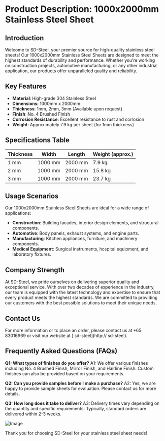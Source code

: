 # Product Description: 1000x2000mm Stainless Steel Sheet

## Introduction
Welcome to SD-Steel, your premier source for high-quality stainless steel sheets! Our 1000x2000mm Stainless Steel Sheets are designed to meet the highest standards of durability and performance. Whether you're working on construction projects, automotive manufacturing, or any other industrial application, our products offer unparalleled quality and reliability.

## Key Features
- **Material**: High-grade 304 Stainless Steel
- **Dimensions**: 1000mm x 2000mm
- **Thickness**: 1mm, 2mm, 3mm (Available upon request)
- **Finish**: No. 4 Brushed Finish
- **Corrosion Resistance**: Excellent resistance to rust and corrosion
- **Weight**: Approximately 7.9 kg per sheet (for 1mm thickness)

## Specifications Table
| Thickness | Width | Length | Weight (approx.) |
|-----------|-------|--------|------------------|
| 1 mm      | 1000 mm | 2000 mm | 7.9 kg          |
| 2 mm      | 1000 mm | 2000 mm | 15.8 kg         |
| 3 mm      | 1000 mm | 2000 mm | 23.7 kg         |

## Usage Scenarios
Our 1000x2000mm Stainless Steel Sheets are ideal for a wide range of applications:
- **Construction**: Building facades, interior design elements, and structural components.
- **Automotive**: Body panels, exhaust systems, and engine parts.
- **Manufacturing**: Kitchen appliances, furniture, and machinery components.
- **Medical Equipment**: Surgical instruments, hospital equipment, and laboratory fixtures.

## Company Strength
At SD-Steel, we pride ourselves on delivering superior quality and exceptional service. With over two decades of experience in the industry, our team is equipped with the latest technology and expertise to ensure that every product meets the highest standards. We are committed to providing our customers with the best possible solutions to meet their unique needs.

## Contact Us
For more information or to place an order, please contact us at +65 83016969 or visit our website at [ sd-steel](http:// sd-steel).

## Frequently Asked Questions (FAQs)
**Q1: What types of finishes do you offer?**
A1: We offer various finishes including No. 4 Brushed Finish, Mirror Finish, and Hairline Finish. Custom finishes can also be provided based on your requirements.

**Q2: Can you provide samples before I make a purchase?**
A2: Yes, we are happy to provide sample sheets for evaluation. Please contact us for more details.

**Q3: How long does it take to deliver?**
A3: Delivery times vary depending on the quantity and specific requirements. Typically, standard orders are delivered within 2-3 weeks.

![Image](https://github.com/user-attachments/assets/2567258e-e124-4816-932d-1809bd27ef0b)

Thank you for choosing SD-Steel for your stainless steel sheet needs!